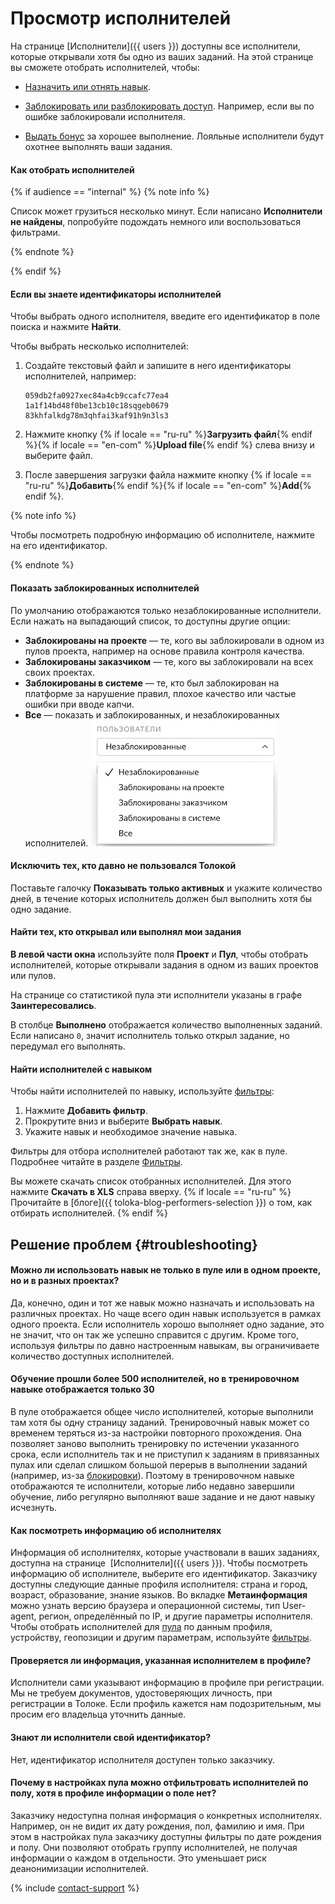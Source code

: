 # Просмотр исполнителей

На странице [Исполнители]({{ users }}) доступны все исполнители, которые открывали хотя бы одно из ваших заданий. На этой странице вы сможете отобрать исполнителей, чтобы:

- [Назначить или отнять навык](nav.md).

- [Заблокировать или разблокировать доступ](ban.md). Например, если вы по ошибке заблокировали исполнителя.
- [Выдать бонус](bonus.md) за хорошее выполнение. Лояльные исполнители будут охотнее выполнять ваши задания.

#### Как отобрать исполнителей
{% if audience == "internal" %}
{% note info %}

Список может грузиться несколько минут. Если написано **Исполнители не найдены**, попробуйте подождать немного или воспользоваться фильтрами.

{% endnote %}

{% endif %}
#### Если вы знаете идентификаторы исполнителей

Чтобы выбрать одного исполнителя, введите его идентификатор в поле поиска и нажмите **Найти**.

Чтобы выбрать несколько исполнителей:
1. Создайте текстовый файл и запишите в него идентификаторы исполнителей, например:
    ```
    059db2fa0927xec84a4cb9ccafc77ea4
    1a1f14bd48f0be13cb10c18sqgeb0679
    83khfalkdg78m3qhfai3kaf91h9n3ls3
    ```

1. Нажмите кнопку {% if locale == "ru-ru" %}**Загрузить файл**{% endif %}{% if locale == "en-com" %}**Upload file**{% endif %} слева внизу и выберите файл.
1. После завершения загрузки файла нажмите кнопку {% if locale == "ru-ru" %}**Добавить**{% endif %}{% if locale == "en-com" %}**Add**{% endif %}.

{% note info %}

Чтобы посмотреть подробную информацию об исполнителе, нажмите на его идентификатор.

{% endnote %}

#### Показать заблокированных исполнителей

По умолчанию отображаются только незаблокированные исполнители. Если нажать на выпадающий список, то доступны другие опции:
- **Заблокированы на проекте** — те, кого вы заблокировали в одном из пулов проекта, например на основе правила контроля качества.
- **Заблокированы заказчиком** — те, кого вы заблокировали на всех своих проектах.
- **Заблокированы в системе** — те, кто был заблокирован на платформе за нарушение правил, плохое качество или частые ошибки при вводе капчи.
- **Все** — показать и заблокированных, и незаблокированных исполнителей.
![](../_images/other/users-ban-filter.png)
#### Исключить тех, кто давно не пользовался Толокой
Поставьте галочку **Показывать только активных** и укажите количество дней, в течение которых исполнитель должен был выполнить хотя бы одно задание.
#### Найти тех, кто открывал или выполнял мои задания

**В левой части окна** используйте поля **Проект** и **Пул**, чтобы отобрать исполнителей, которые открывали задания в одном из ваших проектов или пулов.

На странице со статистикой пула эти исполнители указаны в графе **Заинтересовались**.

В столбце **Выполнено** отображается количество выполненных заданий. Если написано `0`, значит исполнитель только открыл задание, но передумал его выполнять.

#### Найти исполнителей с навыком

Чтобы найти исполнителей по навыку, используйте [фильтры](../../glossary.md#filtering-ru):

1. Нажмите **Добавить фильтр**.
1. Прокрутите вниз и выберите **Выбрать навык**.
1. Укажите навык и необходимое значение навыка.

Фильтры для отбора исполнителей работают так же, как в пуле. Подробнее читайте в разделе [Фильтры](filters.md).

Вы можете скачать список отобранных исполнителей. Для этого нажмите **Скачать в XLS** справа вверху.
 {% if locale == "ru-ru" %}
Прочитайте в [блоге]({{ toloka-blog-performers-selection }}) о том, как отбирать исполнителей.
{% endif %}

## Решение проблем {#troubleshooting}

#### Можно ли использовать навык не только в пуле или в одном проекте, но и в разных проектах?

Да, конечно, один и тот же навык можно назначать и использовать на различных проектах. Но чаще всего один навык используется в рамках одного проекта. Если исполнитель хорошо выполняет одно задание, это не значит, что он так же успешно справится с другим. Кроме того, используя фильтры по давно настроенным навыкам, вы ограничиваете количество доступных исполнителей.

#### Обучение прошли более 500 исполнителей, но в тренировочном навыке отображается только 30

В пуле отображается общее число исполнителей, которые выполнили там хотя бы одну страницу заданий. Тренировочный навык может со временем теряться из-за настройки повторного прохождения. Она позволяет заново выполнить тренировку по истечении указанного срока, если исполнитель так и не приступил к заданиям в привязанных пулах или сделал слишком большой перерыв в выполнении заданий (например, из-за [блокировки](../../glossary.md#banned-worker-ru)). Поэтому в тренировочном навыке отображаются те исполнители, которые либо недавно завершили обучение, либо регулярно выполняют ваше задание и не дают навыку исчезнуть.

#### Как посмотреть информацию об исполнителях

Информация об исполнителях, которые участвовали в ваших заданиях, доступна на странице  [Исполнители]({{ users }}). Чтобы посмотреть информацию об исполнителе, выберите его идентификатор. Заказчику доступны следующие данные профиля исполнителя: страна и город, возраст, образование, знание языков. Во вкладке **Метаинформация** можно узнать версию браузера и операционной системы, тип User-agent, регион, определённый по IP, и другие параметры исполнителя. Чтобы отобрать исполнителей для [пула](../../glossary.md#pool-ru) по данным профиля, устройству, геопозиции и другим параметрам, используйте [фильтры](filters.md).

#### Проверяется ли информация, указанная исполнителем в профиле?

Исполнители сами указывают информацию в профиле при регистрации. Мы не требуем документов, удостоверяющих личность, при регистрации в Толоке. Если профиль кажется нам подозрительным, мы просим его владельца уточнить данные.

#### Знают ли исполнители свой идентификатор?

Нет, идентификатор исполнителя доступен только заказчику.

#### Почему в настройках пула можно отфильтровать исполнителей по полу, хотя в профиле информации о поле нет?

Заказчику недоступна полная информация о конкретных исполнителях. Например, он не видит их дату рождения, пол, фамилию и имя. При этом в настройках пула заказчику доступны фильтры по дате рождения и полу. Они позволяют отобрать группу исполнителей, не получая информации о каждом в отдельности. Это уменьшает риск деанонимизации исполнителей.

{% include [contact-support](../_includes/contact-support-help.md) %}